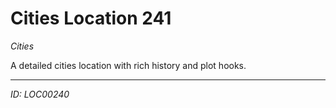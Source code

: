 # Cities Location 241

*Cities*

A detailed cities location with rich history and plot hooks.

---
*ID: LOC00240*